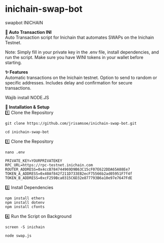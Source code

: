 # inichain-swap-bot
swapbot INICHAIN

**🚀 Auto Transaction INI**<br>
Auto Transaction script for Inichain that automates SWAPs on the Inichain Testnet.

Note: Simply fill in your private key in the .env file, install dependencies, and run the script.
Make sure you have WINI tokens in your wallet before starting.

**✨ Features**<br>
Automatic transactions on the Inichain testnet.
Option to send to random or specific addresses.
Includes delay and confirmation for secure transactions.

Wajib install NODE.JS

**🔧 Installation & Setup**<br>
1️⃣ Clone the Repository<br>
```
git clone https://github.com/jrisamsoe/inichain-swap-bot.git
```
```
cd inichain-swap-bot
```


1️⃣ Clone the Repository<br>
```
nano .env
```

```
PRIVATE_KEY=YOURPRIVATEKEY
RPC_URL=https://rpc-testnet.inichain.com
ROUTER_ADDRESS=0x4ccB784744969D9B63C15cF07E622DDA65A88Ee7
TOKEN_A_ADDRESS=0x40Af842f211D733EB2ecF75566b2ad05951F7f4f
TOKEN_B_ADDRESS=0xcF259Bca0315C6D32e877793B6a10e97e7647FdE
```

3️⃣ Install Dependencies
```
npm install ethers
npm install dotenv
npm install cfonts
```

4️⃣ Run the Script on Background
```
screen -S inichain
```

```
node swap.js
```

